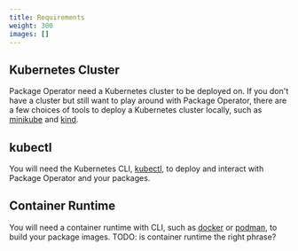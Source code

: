 ```yaml
---
title: Requirements
weight: 300
images: []
---
```


## Kubernetes Cluster
Package Operator need a Kubernetes cluster to be deployed on. If you don't have a cluster
but still want to play around with Package Operator, there are a few choices of tools to
deploy a Kubernetes cluster locally, such as [minikube](https://kubernetes.io/docs/tasks/tools/#kubectl)
and [kind](https://kind.sigs.k8s.io/docs/user/quick-start/).

## kubectl
You will need the Kubernetes CLI, [kubectl](https://kubernetes.io/docs/tasks/tools/#kubectl),
to deploy and interact with Package Operator and your packages.

## Container Runtime
You will need a container runtime with CLI, such as [docker](https://docs.docker.com/get-docker/) or
[podman](https://podman.io/getting-started/installation), to build your package images.
TODO: is container runtime the right phrase?
